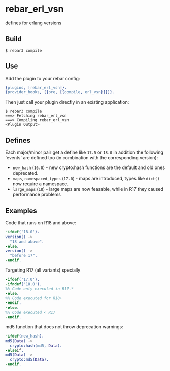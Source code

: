 rebar_erl_vsn
=====

defines for erlang versions

Build
-----

    $ rebar3 compile

Use
---

Add the plugin to your rebar config:

```erlang
{plugins, [rebar_erl_vsn]}.
{provider_hooks, [{pre, [{compile, erl_vsn}]}]}.
```

Then just call your plugin directly in an existing application:


    $ rebar3 compile
    ===> Fetching rebar_erl_vsn
    ===> Compiling rebar_erl_vsn
    <Plugin Output>

Defines
-------
Each major/minor pair get a define like `17.5` or `18.0` in addition the following 'events' are defined too (in combination with the corresponding version):


* `new_hash` (`16.0`) - new crypto:hash functions are the default and old ones deprecated.
* `maps`, `namespaced_types` (`17.0`) - maps are introduced, types like `dict()` now require a namespace.
* `large_maps` (`18`) - large maps are now feasable, while in R17 they caused performance problems


Examples
--------

Code that runs on R18 and above:


```erlang
-ifdef('18.0').
version() ->
  "18 and above".
-else.
version() ->
  "before 17".
-endif.
```


Targeting R17 (all variants) specially

```erlang
-ifdef('17.0').
-ifndef('18.0').
%% Code only executed in R17.*
-else.
%% Code executed for R18+
-endif.
-else.
%% Code executed < R17
-endif.
```


md5 function that does not throw deprecation warnings:


```erlang
-ifdef(new_hash).
md5(Data) ->
  crypto:hash(md5, Data).
-elseif.
md5(Data) ->
  crypto:md5(Data).
-endif.
```  
